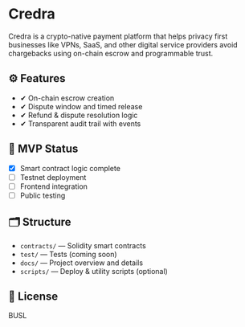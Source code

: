 # Credra

Credra is a crypto-native payment platform that helps privacy first businesses like VPNs, SaaS, and other digital service providers avoid chargebacks using on-chain escrow and programmable trust.

## ⚙️ Features

- ✔ On-chain escrow creation
- ✔ Dispute window and timed release
- ✔ Refund & dispute resolution logic
- ✔ Transparent audit trail with events

## 🧪 MVP Status

- [x] Smart contract logic complete
- [ ] Testnet deployment
- [ ] Frontend integration
- [ ] Public testing

## 🗂️ Structure

- `contracts/` — Solidity smart contracts
- `test/` — Tests (coming soon)
- `docs/` — Project overview and details
- `scripts/` — Deploy & utility scripts (optional)

## 🔖 License

BUSL
